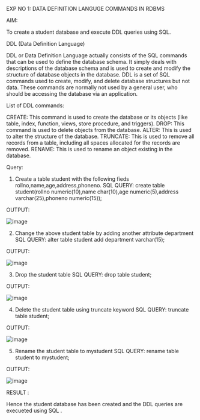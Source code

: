 EXP NO 1: DATA DEFINITION LANGUGE COMMANDS IN RDBMS

AIM:

To create a student database and execute DDL queries using SQL.

DDL (Data Definition Language)

DDL or Data Definition Language actually consists of the SQL commands that can be used to define the database schema. It simply deals with descriptions of the database schema and is used to create and modify the structure of database objects in the database. DDL is a set of SQL commands used to create, modify, and delete database structures but not data. These commands are normally not used by a general user, who should be accessing the database via an application.

List of DDL commands:

CREATE: 
This command is used to create the database or its objects (like table, index, function, views, store procedure, and triggers). DROP: This command is used to delete objects from the database. ALTER: This is used to alter the structure of the database. TRUNCATE: This is used to remove all records from a table, including all spaces allocated for the records are removed. RENAME: This is used to rename an object existing in the database.

Query:

1) Create a table student with the following fieds rollno,name,age,address,phoneno.
SQL QUERY:
create table student(rollno numeric(10),name char(10),age numeric(5),address varchar(25),phoneno numeric(15));

OUTPUT:

![image](https://github.com/NivethaKumar30/I2_DBMS/assets/119559844/97eb8110-e1f3-4167-ba2e-d08c561dfe21)


2) Change the above student table by adding another attribute department
SQL QUERY:
alter table student add department varchar(15);

OUTPUT:

![image](https://github.com/NivethaKumar30/I2_DBMS/assets/119559844/f034e62c-3b59-43d0-bec7-a2b6695e9de7)


3) Drop the student table
SQL QUERY:
drop table student;

OUTPUT:

![image](https://github.com/NivethaKumar30/I2_DBMS/assets/119559844/65fb017a-72a4-45e9-83e4-f068ade39149)



4) Delete the student table using truncate keyword
SQL QUERY:
truncate table student;

OUTPUT:

![image](https://github.com/NivethaKumar30/I2_DBMS/assets/119559844/f59a5ff3-e651-4e17-96c3-eea7d3bc5726)
                               

5) Rename the student table to mystudent
SQL QUERY:
rename table student to mystudent;

OUTPUT:

![image](https://github.com/NivethaKumar30/I2_DBMS/assets/119559844/e936ab75-c276-4d3f-8a99-166697befece)


RESULT :

Hence the student database has been created and the DDL queries are execueted using SQL .
